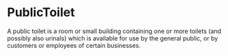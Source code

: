 # PublicToilet

A public toilet is a room or small building containing one or more toilets (and possibly also urinals) which is available for use by the general public, or by customers or employees of certain businesses.

